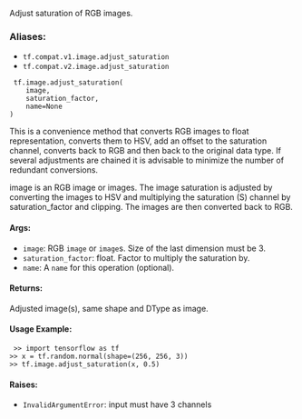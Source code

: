 
Adjust saturation of RGB images.
### Aliases:
- `tf.compat.v1.image.adjust_saturation`
- `tf.compat.v2.image.adjust_saturation`

```
 tf.image.adjust_saturation(
    image,
    saturation_factor,
    name=None
)
```

This is a convenience method that converts RGB images to float representation, converts them to HSV, add an offset to the saturation channel, converts back to RGB and then back to the original data type. If several adjustments are chained it is advisable to minimize the number of redundant conversions.

image is an RGB image or images. The image saturation is adjusted by converting the images to HSV and multiplying the saturation (S) channel by saturation_factor and clipping. The images are then converted back to RGB.
#### Args:
- `image`: RGB `image` or `image`s. Size of the last dimension must be 3.
- `saturation_factor`: float. Factor to multiply the saturation by.
- `name`: A `name` for this operation (optional).
#### Returns:

Adjusted image(s), same shape and DType as image.
#### Usage Example:

```
 >> import tensorflow as tf
>> x = tf.random.normal(shape=(256, 256, 3))
>> tf.image.adjust_saturation(x, 0.5)
```
#### Raises:
- `InvalidArgumentError`: input must have 3 channels
